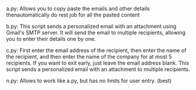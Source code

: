 a.py: Allows you to copy paste the emails and other details thenautomatically do rest job for all the pasted content <br>

b.py: This script sends a personalized email with an attachment using Gmail's SMTP server. It will send the email to multiple recipients, allowing you to enter their details one by one.<br>


c.py: First enter the email address of the recipient, then enter the name of the recipient, and then enter the name of the company for at most 5 recipients. If you want to exit early, just leave the email address blank. This script sends a personalized email with an attachment to multiple recipients. <br>

n.py: Allows to work like a.py, but has no limits for user entry. (best)
